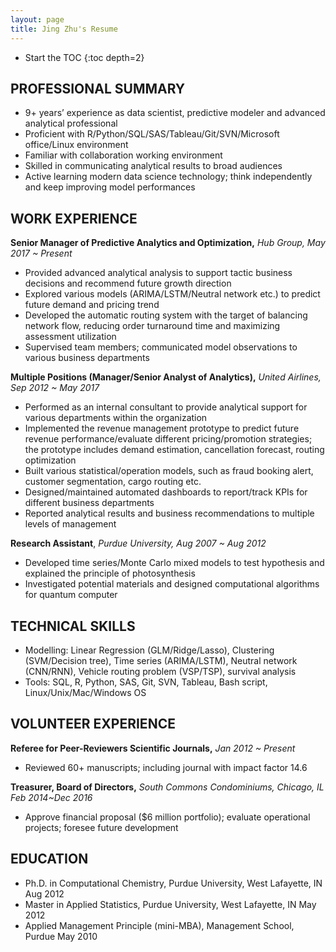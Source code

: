 ```yaml
---
layout: page
title: Jing Zhu's Resume
---
```


* Start the TOC
{:toc depth=2}

## PROFESSIONAL SUMMARY
- 9+ years’ experience as data scientist, predictive modeler and advanced analytical professional
- Proficient with R/Python/SQL/SAS/Tableau/Git/SVN/Microsoft office/Linux environment
- Familiar with collaboration working environment
- Skilled in communicating analytical results to broad audiences
- Active learning modern data science technology; think independently and keep improving model performances

## WORK EXPERIENCE  
**Senior Manager of Predictive Analytics and Optimization,** _Hub Group, May 2017 ~ Present_
- Provided advanced analytical analysis to support tactic business decisions and recommend future growth direction
- Explored various models (ARIMA/LSTM/Neutral network etc.) to predict future demand and pricing trend
- Developed the automatic routing system with the target of balancing network flow, reducing order turnaround time and maximizing assessment utilization 
- Supervised team members; communicated model observations to various business departments  

**Multiple Positions (Manager/Senior Analyst of Analytics),** _United Airlines, Sep 2012 ~ May 2017_
- Performed as an internal consultant to provide analytical support for various departments within the organization
- Implemented the revenue management prototype to predict future revenue performance/evaluate different pricing/promotion strategies; the prototype includes demand estimation, cancellation forecast, routing optimization
- Built various statistical/operation models, such as fraud booking alert, customer segmentation, cargo routing etc.
- Designed/maintained automated dashboards to report/track KPIs for different business departments
- Reported analytical results and business recommendations to multiple levels of management  

**Research Assistant**, _Purdue University, Aug 2007 ~ Aug 2012_
- Developed time series/Monte Carlo mixed models to test hypothesis and explained the principle of photosynthesis
- Investigated potential materials and designed computational algorithms for quantum computer

## TECHNICAL SKILLS  
- Modelling: Linear Regression (GLM/Ridge/Lasso), Clustering (SVM/Decision tree), Time series (ARIMA/LSTM), Neutral network (CNN/RNN), Vehicle routing problem (VSP/TSP), survival analysis
- Tools: SQL, R, Python, SAS, Git, SVN, Tableau, Bash script, Linux/Unix/Mac/Windows OS

## VOLUNTEER EXPERIENCE  
**Referee for Peer-Reviewers Scientific Journals,** _Jan 2012 ~ Present_
- Reviewed 60+ manuscripts; including journal with impact factor 14.6   

**Treasurer, Board of Directors,** _South Commons Condominiums, Chicago, IL Feb 2014~Dec 2016_
- Approve financial proposal ($6 million portfolio); evaluate operational projects; foresee future development

## EDUCATION
- Ph.D. in Computational Chemistry, Purdue University, West Lafayette, IN       Aug 2012
- Master in Applied Statistics, Purdue University, West Lafayette, IN           May 2012
- Applied Management Principle (mini-MBA), Management School, Purdue        May 2010